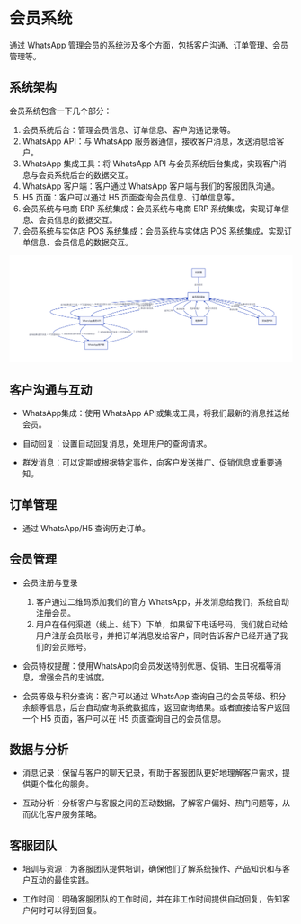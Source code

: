 # 会员系统

通过 WhatsApp 管理会员的系统涉及多个方面，包括客户沟通、订单管理、会员管理等。

## 系统架构

会员系统包含一下几个部分：
1. 会员系统后台：管理会员信息、订单信息、客户沟通记录等。
2. WhatsApp API：与 WhatsApp 服务器通信，接收客户消息，发送消息给客户。
3. WhatsApp 集成工具：将 WhatsApp API 与会员系统后台集成，实现客户消息与会员系统后台的数据交互。
4. WhatsApp 客户端：客户通过 WhatsApp 客户端与我们的客服团队沟通。
5. H5 页面：客户可以通过 H5 页面查询会员信息、订单信息等。
6. 会员系统与电商 ERP 系统集成：会员系统与电商 ERP 系统集成，实现订单信息、会员信息的数据交互。
7. 会员系统与实体店 POS 系统集成：会员系统与实体店 POS 系统集成，实现订单信息、会员信息的数据交互。

![会员系统架构](./会员系统.svg)


## 客户沟通与互动

- WhatsApp集成：使用 WhatsApp API或集成工具，将我们最新的消息推送给会员。

- 自动回复：设置自动回复消息，处理用户的查询请求。

- 群发消息：可以定期或根据特定事件，向客户发送推广、促销信息或重要通知。

## 订单管理

- 通过 WhatsApp/H5 查询历史订单。

## 会员管理

- 会员注册与登录
  1. 客户通过二维码添加我们的官方 WhatsApp，并发消息给我们，系统自动注册会员。
  2. 用户在任何渠道（线上、线下）下单，如果留下电话号码，我们就自动给用户注册会员账号，并把订单消息发给客户，同时告诉客户已经开通了我们的会员账号。

- 会员特权提醒：使用WhatsApp向会员发送特别优惠、促销、生日祝福等消息，增强会员的忠诚度。

- 会员等级与积分查询：客户可以通过 WhatsApp 查询自己的会员等级、积分余额等信息，后台自动查询系统数据库，返回查询结果。或者直接给客户返回一个 H5 页面，客户可以在 H5 页面查询自己的会员信息。

## 数据与分析

- 消息记录：保留与客户的聊天记录，有助于客服团队更好地理解客户需求，提供更个性化的服务。

- 互动分析：分析客户与客服之间的互动数据，了解客户偏好、热门问题等，从而优化客户服务策略。

## 客服团队

- 培训与资源：为客服团队提供培训，确保他们了解系统操作、产品知识和与客户互动的最佳实践。

- 工作时间：明确客服团队的工作时间，并在非工作时间提供自动回复，告知客户何时可以得到回复。
